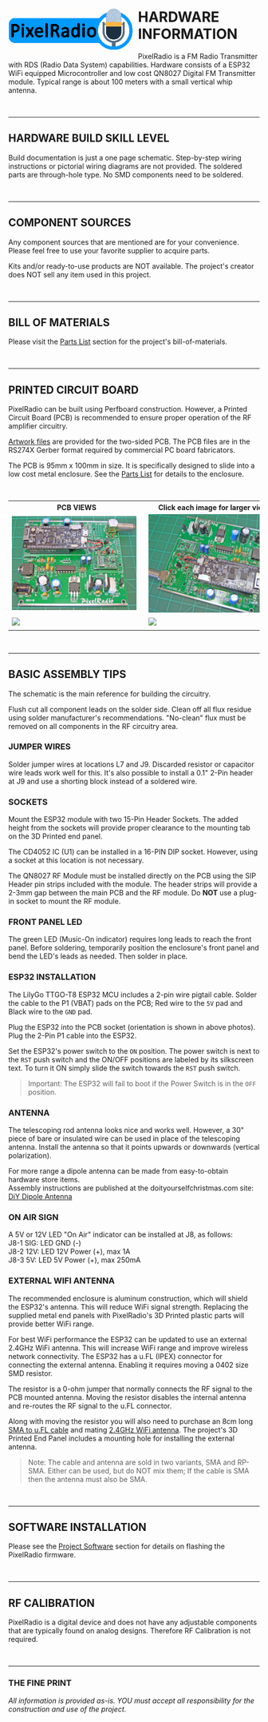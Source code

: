 # <img style="padding-right: 10px; padding-bottom: 5px;" align="left" src="../Images/RadioLogo300.gif" width="250">

# HARDWARE INFORMATION

PixelRadio is a FM Radio Transmitter with RDS (Radio Data System) capabilities.
Hardware consists of a ESP32 WiFi equipped Microcontroller and low cost QN8027 Digital FM Transmitter module.
Typical range is about 100 meters with a small vertical whip antenna.

&nbsp;&nbsp;&nbsp;

---

## HARDWARE BUILD SKILL LEVEL

Build documentation is just a one page schematic.
Step-by-step wiring instructions or pictorial wiring diagrams are not provided.
The soldered parts are through-hole type.
No SMD components need to be soldered.

&nbsp;&nbsp;&nbsp;

---

## COMPONENT SOURCES

Any component sources that are mentioned are for your convenience. Please feel free to use your favorite supplier to acquire parts.

Kits and/or ready-to-use products are NOT available.
The project's creator does NOT sell any item used in this project.

&nbsp;&nbsp;&nbsp;

---

## BILL OF MATERIALS

Please visit the [Parts List](./PartsList.md) section for the project's bill-of-materials.

&nbsp;&nbsp;&nbsp;

---

## PRINTED CIRCUIT BOARD

PixelRadio can be built using Perfboard construction.
However, a Printed Circuit Board (PCB) is recommended to ensure proper operation of the RF amplifier circuitry.

[Artwork files](../Artwork) are provided for the two-sided PCB.
The PCB files are in the RS274X Gerber format required by commercial PC board fabricators.

The PCB is 95mm x 100mm in size.
It is specifically designed to slide into a low cost metal enclosure.
See the [Parts List](./PartsList.md) for details to the enclosure.

&nbsp;&nbsp;&nbsp;

<table>
  <tr>
    <th>PCB VIEWS</th>
    <th>Click each image for larger view</th>
  </tr>
  <tr>
    <td><img style="padding-right: 10px; padding-bottom: 5px;" align="left" src="../Images/pcb_RevB1_1500.png" width="250"></td>
    <td><img style="padding-right: 10px; padding-bottom: 5px;" align="left" src="../Images/pcb_RevB4_1500.png" width="250"></td>
  </tr>
  <tr>
    <td><img style="padding-right: 10px; padding-bottom: 5px;" align="left" src="../Images/pcb_RevB2_1500.png" width="250"></td>
    <td><img style="padding-right: 10px; padding-bottom: 5px;" align="left" src="../Images/pcb_RevB3_1500.png" width="250"></td>
  </tr>
</table>

&nbsp;&nbsp;&nbsp;

---

## BASIC ASSEMBLY TIPS

The schematic is the main reference for building the circuitry.

Flush cut all component leads on the solder side.
Clean off all flux residue using solder manufacturer's recommendations.
"No-clean" flux must be removed on all components in the RF circuitry area.

### JUMPER WIRES

Solder jumper wires at locations L7 and J9.
Discarded resistor or capacitor wire leads work well for this.
It's also possible to install a 0.1" 2-Pin header at J9 and use a shorting block instead of a soldered wire.

### SOCKETS

Mount the ESP32 module with two 15-Pin Header Sockets.
The added height from the sockets will provide proper clearance to the mounting tab on the 3D Printed end panel.

The CD4052 IC (U1) can be installed in a 16-PIN DIP socket.
However, using a socket at this location is not necessary.

The QN8027 RF Module must be installed directly on the PCB using the SIP Header pin strips included with the module.
The header strips will provide a 2-3mm gap between the main PCB and the RF module.
Do **NOT** use a plug-in socket to mount the RF module.

### FRONT PANEL LED

The green LED (Music-On indicator) requires long leads to reach the front panel.
Before soldering, temporarily position the enclosure's front panel and bend the LED's leads as needed.
Then solder in place.

### ESP32 INSTALLATION
The LilyGo TTGO-T8 ESP32 MCU includes a 2-pin wire pigtail cable.
Solder the cable to the P1 (VBAT) pads on the PCB;
Red wire to the ``5V`` pad and Black wire to the ``GND`` pad.

Plug the ESP32 into the PCB socket (orientation is shown in above photos).
Plug the 2-Pin P1 cable into the ESP32.

Set the ESP32's power switch to the ``ON`` position.
The power switch is next to the ``RST`` push switch and the ON/OFF positions are labeled by its silkscreen text.
To turn it ON simply slide the switch towards the ``RST`` push switch.

>Important: The ESP32 will fail to boot if the Power Switch is in the ``OFF`` position.

### ANTENNA

The telescoping rod antenna looks nice and works well.
However, a 30" piece of bare or insulated wire can be used in place of the telescoping antenna.
Install the antenna so that it points upwards or downwards (vertical polarization).

For more range a dipole antenna can be made from easy-to-obtain hardware store items.\
Assembly instructions are published at the doityourselfchristmas.com site:\
[DiY Dipole Antenna](http://www.doityourselfchristmas.com/wiki/images/a/a7/How_to_make_a_dipole_antenna.pdf)

### ON AIR SIGN

A 5V or 12V LED "On Air" indicator can be installed at J8, as follows:\
J8-1 SIG: LED GND (-)\
J8-2 12V: LED 12V Power (+), max 1A\
J8-3 5V: LED 5V Power (+), max 250mA

### EXTERNAL WIFI ANTENNA
The recommended enclosure is aluminum construction, which will shield the ESP32's antenna.
This will reduce WiFi signal strength.
Replacing the supplied metal end panels with PixelRadio's 3D Printed plastic parts will provide better WiFi range.

For best WiFi performance the ESP32 can be updated to use an external 2.4GHz WiFi antenna.
This will increase WiFi range and improve wireless network connectivity.
The ESP32 has a u.FL (IPEX) connector for connecting the external antenna.
Enabling it requires moving a 0402 size SMD resistor.

The resistor is a 0-ohm jumper that normally connects the RF signal to the PCB mounted antenna.
Moving the resistor disables the internal antenna and re-routes the RF signal to the u.FL connector.

Along with moving the resistor you will also need to purchase an 8cm long [SMA to u.FL cable](https://www.aliexpress.com/item/4000848776660.html) and mating [2.4GHz WiFi antenna](https://www.aliexpress.com/item/1005001368629647.html).
The project's 3D Printed End Panel includes a mounting hole for installing the external antenna.

>Note: The cable and antenna are sold in two variants, SMA and RP-SMA.
Either can be used, but do NOT mix them;
If the cable is SMA then the antenna must also be SMA.

&nbsp;&nbsp;&nbsp;

---

## SOFTWARE INSTALLATION

Please see the [Project Software](../../src/README.md) section for details on flashing the PixelRadio firmware.

&nbsp;&nbsp;&nbsp;

---

## RF CALIBRATION

PixelRadio is a digital device and does not have any adjustable components that are typically found on analog designs.
Therefore RF Calibration is not required.

&nbsp;&nbsp;&nbsp;

---

### THE FINE PRINT

*All information is provided as-is.
YOU must accept all responsibility for the construction and use of the project.*
